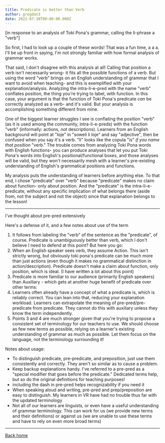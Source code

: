 ```yaml
---
title: Predicate is better than Verb
author: gregdan3
date: 2022-07-30T00:00:00.000Z
---
```



<!-- toc -->



<!-- tocstop -->

[in response to an analysis of Toki Pona's grammar, calling the li-phrase a "verb"]

<!-- ## Defense -->

So first, I had to look up a couple of these words! That was a fun time, a a a. I'll be up front in saying, I'm not strongly familiar with how formal analysis of grammar works.

That said, I don't disagree with this analysis at all! Calling that position a verb isn't necessarily wrong- it fits all the possible functions of a verb. But using the word "verb" brings on an English understanding of grammar that I want to avoid when teaching- and this is exemplified with your explanation/analysis. Analyzing the intra-li-e-pred with the name "verb" conflates position, the thing you're trying to label, with function. In this case, your argument is that the function of Toki Pona's predicate _can_ be correctly analyzed as a verb- and it's valid. But your analysis is accomplishing something different from mine.

One of the biggest learner struggles I see is conflating the position "verb" (as it is used among the community, intra-li-e-preds) with the function "verb" (informally: actions, _not_ descriptions).
Learners from an English background will point at "loje" in "soweli li loje" and say "adjective", then be confused when you say it's a verb. "li" looks like the copula "is" _if you name that position_ "verb." The trouble comes from analyzing Toki Pona words with English functions- you can produce analyses that let you put Toki Pona's words into English's positional/functional boxes, and those analyses will be valid, but they won't necessarily mesh with a learner's pre-existing understanding of English's grammatical positions and functions.

My analysis puts the understanding of learners before anything else. To that end, I chose "predicate" over "verb" because "predicate" makes no claim about function- only about position. And the "predicate" is the intra-li-e-predicate, without any specific implication of what belongs there (aside from, not the subject and not the object) since that explanation belongs to the lesson!

---

I've thought about pre-pred extensively

Here's a defense of it, and a few notes about use of the term

1. It follows from labeling the "verb" of the sentence as the "predicate", of course. Predicate is unambiguously better than verb, which I don't believe I need to defend at this point? But here you go:
2. When an English speaker sees verb, they assume Action. This isn't strictly wrong, but obviously toki pona's predicate can be much more than just actions (even though it makes no grammatical distinction in action/description). Predicate doesn't make a claim about function, only position, which is ideal. (I have written a lot about this point)
3. Predicate is more familiar to our audience (primarily English speakers) than Auxiliary - which gets at another huge benefit of predicate over other terms:
4. Learners often already have a concept of what a predicate is, which is reliably correct. You can lean into that, reducing your explanation workload. Learners can extrapolate the meaning of pre-pred/pre-predicate from predicate. They cannot do this with auxiliary unless they know the term independently.
5. Points 3 and 4 are much stronger given that you're trying to propose a consistent set of terminology for our teachers to use. We should choose as few new terms as possible, relying on a learner's existing understanding of grammar as much as possible. Let them focus on the language, not the terminology surrounding it!

Notes about usage:

- To distinguish predicate, pre-predicate, and preposition, just use them consistently and correctly. They aren't so similar as to cause a problem.
- Keep backup explanations handy. I've referred to a pre-pred as a "special modifier that goes before the predicate." Dedicated terms help, but so do the original definitions for teaching purposes!
- including the dash in pre-pred helps recognizability if you need it
- When speaking aloud and writing, pre-pred and prep/preposition are easy to distinguish. My learners in VR have had no trouble thus far with the updated terminology
- Not all of our learners are linguists, or even have a useful understanding of grammar terminology. This can work for us (we provide new terms and their definitions) or against us (we are unable to use these terms and have to rely on even more broad terms)

<!-- ## Usage -->

<!-- ## Confusions -->

<!-- The term "predicate" comes with baggage of its own that I am conscious of, and reference in notes during my lesson. -->

---

[Back home](/toki-pona/)



